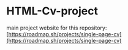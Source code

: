 # HTML-Cv-project

main project website for this repository:
[https://roadmap.sh/projects/single-page-cv](https://roadmap.sh/projects/single-page-cv)
